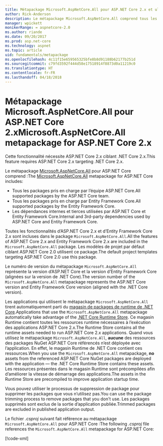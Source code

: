 ```yaml
---
title: Métapackage Microsoft.AspNetCore.All pour ASP.NET Core 2.x et ultérieur
author: Rick-Anderson
description: Le métapackage Microsoft.AspNetCore.All comprend tous les packages ASP.NET Core et Entity Framework Core, ainsi que leurs dépendances.
manager: wpickett
monikerRange: = aspnetcore-2.0
ms.author: riande
ms.date: 09/20/2017
ms.prod: asp.net-core
ms.technology: aspnet
ms.topic: article
uid: fundamentals/metapackage
ms.openlocfilehash: 4c11f15e659565325bfe8b8d91188b62177b251d
ms.sourcegitcommit: c79fd3592f444d58e17518914f8873d0a11219c0
ms.translationtype: HT
ms.contentlocale: fr-FR
ms.lasthandoff: 04/18/2018
---
```

# <a name="microsoftaspnetcoreall-metapackage-for-aspnet-core-2x"></a><span data-ttu-id="0eecc-103">Métapackage Microsoft.AspNetCore.All pour ASP.NET Core 2.x</span><span class="sxs-lookup"><span data-stu-id="0eecc-103">Microsoft.AspNetCore.All metapackage for ASP.NET Core 2.x</span></span>

<span data-ttu-id="0eecc-104">Cette fonctionnalité nécessite ASP.NET Core 2.x ciblant .NET Core 2.x.</span><span class="sxs-lookup"><span data-stu-id="0eecc-104">This feature requires ASP.NET Core 2.x targeting .NET Core 2.x.</span></span>

<span data-ttu-id="0eecc-105">Le métapackage [Microsoft.AspNetCore.All](https://www.nuget.org/packages/Microsoft.AspNetCore.All) pour ASP.NET Core comprend :</span><span class="sxs-lookup"><span data-stu-id="0eecc-105">The [Microsoft.AspNetCore.All](https://www.nuget.org/packages/Microsoft.AspNetCore.All) metapackage for ASP.NET Core includes:</span></span>

* <span data-ttu-id="0eecc-106">Tous les packages pris en charge par l’équipe ASP.NET Core.</span><span class="sxs-lookup"><span data-stu-id="0eecc-106">All supported packages by the ASP.NET Core team.</span></span>
* <span data-ttu-id="0eecc-107">Tous les packages pris en charge par Entity Framework Core.</span><span class="sxs-lookup"><span data-stu-id="0eecc-107">All supported packages by the Entity Framework Core.</span></span> 
* <span data-ttu-id="0eecc-108">Les dépendances internes et tierces utilisées par ASP.NET Core et Entity Framework Core.</span><span class="sxs-lookup"><span data-stu-id="0eecc-108">Internal and 3rd-party dependencies used by ASP.NET Core and Entity Framework Core.</span></span> 

<span data-ttu-id="0eecc-109">Toutes les fonctionnalités d’ASP.NET Core 2.x et d’Entity Framework Core 2.x sont incluses dans le package `Microsoft.AspNetCore.All`.</span><span class="sxs-lookup"><span data-stu-id="0eecc-109">All the features of ASP.NET Core 2.x and Entity Framework Core 2.x are included in the `Microsoft.AspNetCore.All` package.</span></span> <span data-ttu-id="0eecc-110">Les modèles de projet par défaut ciblant ASP.NET Core 2.0 utilisent ce package.</span><span class="sxs-lookup"><span data-stu-id="0eecc-110">The default project templates targeting ASP.NET Core 2.0 use this package.</span></span>

<span data-ttu-id="0eecc-111">Le numéro de version du métapackage `Microsoft.AspNetCore.All` représente la version d’ASP.NET Core et la version d’Entity Framework Core (alignées sur la version de .NET Core).</span><span class="sxs-lookup"><span data-stu-id="0eecc-111">The version number of the `Microsoft.AspNetCore.All` metapackage represents the ASP.NET Core version and Entity Framework Core version (aligned with the .NET Core version).</span></span>

<span data-ttu-id="0eecc-112">Les applications qui utilisent le métapackage `Microsoft.AspNetCore.All` tirent automatiquement parti du [magasin de packages de runtime de .NET Core](https://docs.microsoft.com/dotnet/core/deploying/runtime-store).</span><span class="sxs-lookup"><span data-stu-id="0eecc-112">Applications that use the `Microsoft.AspNetCore.All` metapackage automatically take advantage of the [.NET Core Runtime Store](https://docs.microsoft.com/dotnet/core/deploying/runtime-store).</span></span> <span data-ttu-id="0eecc-113">Ce magasin Runtime contient toutes les ressources runtime nécessaires à l’exécution des applications ASP.NET Core 2.x.</span><span class="sxs-lookup"><span data-stu-id="0eecc-113">The Runtime Store contains all the runtime assets needed to run ASP.NET Core 2.x applications.</span></span> <span data-ttu-id="0eecc-114">Quand vous utilisez le métapackage `Microsoft.AspNetCore.All`, **aucune** des ressources des packages NuGet ASP.NET Core référencés n’est déployée avec l’application. En effet, le magasin Runtime de .NET Core contient ces ressources.</span><span class="sxs-lookup"><span data-stu-id="0eecc-114">When you use the `Microsoft.AspNetCore.All` metapackage, **no** assets from the referenced ASP.NET Core NuGet packages are deployed with the application &mdash; the .NET Core Runtime Store contains these assets.</span></span> <span data-ttu-id="0eecc-115">Les ressources présentes dans le magasin Runtime sont précompilées afin d’améliorer la vitesse de démarrage des applications.</span><span class="sxs-lookup"><span data-stu-id="0eecc-115">The assets in the Runtime Store are precompiled to improve application startup time.</span></span>

<span data-ttu-id="0eecc-116">Vous pouvez utiliser le processus de suppression de package pour supprimer les packages que vous n’utilisez pas.</span><span class="sxs-lookup"><span data-stu-id="0eecc-116">You can use the package trimming process to remove packages that you don't use.</span></span> <span data-ttu-id="0eecc-117">Les packages supprimés sont exclus de la sortie d’application publiée.</span><span class="sxs-lookup"><span data-stu-id="0eecc-117">Trimmed packages are excluded in published application output.</span></span>

<span data-ttu-id="0eecc-118">Le fichier *.csproj* suivant fait référence au métapackage `Microsoft.AspNetCore.All` pour ASP.NET Core :</span><span class="sxs-lookup"><span data-stu-id="0eecc-118">The following *.csproj* file references the `Microsoft.AspNetCore.All` metapackage for ASP.NET Core:</span></span>

[!code-xml[](../mvc/views/view-compilation/sample/MvcRazorCompileOnPublish2.csproj?highlight=9)]
